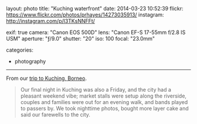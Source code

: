 layout: photo
title: "Kuching waterfront"
date: 2014-03-23 10:52:39
flickr: https://www.flickr.com/photos/prhayes/14273035913/
instagram: http://instagram.com/p/l3TKsNNFFt/

exif: true
camera: "Canon EOS 500D"
lens: "Canon EF-S 17-55mm f/2.8 IS USM"
aperture: "ƒ/9.0"
shutter: "20"
iso: 100
focal: "23.0mm"

categories:
  - photography
---

From our [trip to Kuching, Borneo](http://www.sam-and-paul.com/2014/05/kuching-borneo/).

> Our final night in Kuching was also a Friday, and the city had a pleasant weekend vibe; market stalls were setup along the riverside, couples and families were out for an evening walk, and bands played to passers by. We took nighttime photos, bought more layer cake and said our farewells to the city.
